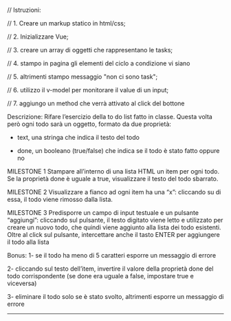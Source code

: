 
// Istruzioni:

// 1. Creare un markup statico in html/css;

// 2. Inizializzare Vue;

// 3. creare un array di oggetti che rappresentano le tasks;

// 4. stampo in pagina gli elementi del ciclo a condizione vi siano 

// 5. altrimenti stampo messaggio "non ci sono task";

// 6. utilizzo il v-model per monitorare il value di un input;

// 7. aggiungo un method che verrà attivato al click del bottone 



Descrizione:
Rifare l’esercizio della to do list fatto in classe.
Questa volta però ogni todo sarà un oggetto, formato da due proprietà:

- text, una stringa che indica il testo del todo

- done, un booleano (true/false) che indica se il todo è stato fatto oppure no

MILESTONE 1
Stampare all’interno di una lista HTML un item per ogni todo.
Se la proprietà done è uguale a true, visualizzare il testo del todo sbarrato.

MILESTONE 2
Visualizzare a fianco ad ogni item ha una “x”: cliccando su di essa, il todo viene rimosso dalla lista.

MILESTONE 3
Predisporre un campo di input testuale e un pulsante “aggiungi”: cliccando sul pulsante, il testo digitato viene letto e utilizzato per creare un nuovo todo, che quindi viene aggiunto alla lista dei todo esistenti.
Oltre al click sul pulsante, intercettare anche il tasto ENTER per aggiungere il todo alla lista

Bonus:
1- se il todo ha meno di 5 caratteri esporre un messaggio di errore

2- cliccando sul testo dell’item, invertire il valore della proprietà done del todo corrispondente (se done era uguale a false, impostare true e viceversa)

3- eliminare il todo solo se è stato svolto, altrimenti esporre un messaggio di errore
____________________

